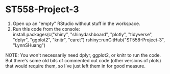 # ST558-Project-3

1. Open up an "empty" RStudio without stuff in the workspace.  
2. Run this code from the console:  
install.packages(c("shiny", "shinydashboard", "plotly", "tidyverse", "dplyr", "ggplot2", "knitr", "caret")
rshiny::runGitHub("ST558-Project-3", "LynnSHuang")

NOTE: You won't necessarily need dplyr, ggplot2, or knitr to run the code. But there's some old bits of commented out code (other versions of plots) that would require them, so I've just left them in for good measure.  
